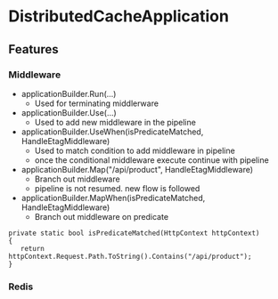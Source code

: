 ﻿# DistributedCacheApplication

## Features

### Middleware

- applicationBuilder.Run(...) 
  - Used for terminating middlerware
- applicationBuilder.Use(...)
  - Used to add new middleware in the pipeline
- applicationBuilder.UseWhen(isPredicateMatched, HandleEtagMiddleware)
  - Used to match condition to add middleware in pipeline
  - once the conditional middleware execute continue with pipeline
- applicationBuilder.Map("/api/product", HandleEtagMiddleware)
  - Branch out middleware
  - pipeline is not resumed. new flow is followed
- applicationBuilder.MapWhen(isPredicateMatched, HandleEtagMiddleware)
  - Branch out middleware on predicate


```
private static bool isPredicateMatched(HttpContext httpContext)
{
   return httpContext.Request.Path.ToString().Contains("/api/product");
}
```
### Redis

